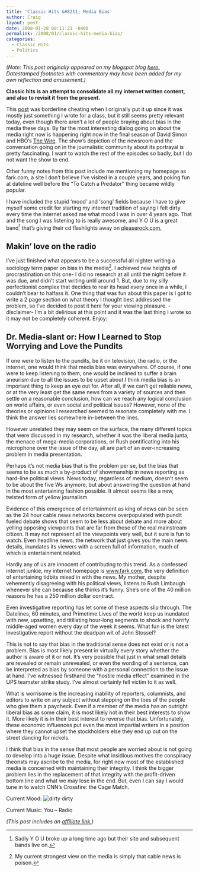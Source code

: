 ```yaml
---
title: 'Classic Hits &#8211; Media Bias'
author: Craig
layout: post
date: 2008-01-28 00:11:21 -0400
permalink: /2008/01/classic-hits-media-bias/
categories:
  - Classic Hits
  - Politics
---
```

*(Note: This post originally appeared on my blogspot blog [here.][1] Datestamped footnotes with commentary may have been added for my own reflection and amusement.)*

 [1]: http://craigtsoandso.blogspot.com/2008/01/classic-hits-media-bias.html

**Classic hits is an attempt to consolidate all my internet written content, and also to revisit it from the present.**

This [post][2] was borderline cheating when I originally put it up since it was mostly just something I wrote for a class, but it still seems pretty relevant today, even though there aren’t a lot of people braying about bias in the media these days. By far the most interesting dialog going on about the media right now is happening right now in the final season of David Simon and HBO’s [The Wire][3]. The show’s depiction of the newsroom and the conversation going on in the journalistic community about its portrayal is pretty fascinating. I want to watch the rest of the episodes so badly, but I do not want the show to end.

 [2]: http://csturgis.livejournal.com/1105.html
 [3]: http://www.amazon.com/dp/B006GLQ092?tag=craigsturgisc-20

Other funny notes from this post include me mentioning my homepage as fark.com, a site I don’t believe I’ve visited in a couple years, and poking fun at dateline well before the “To Catch a Predator” thing became wildly popular.

I have included the stupid ‘mood’ and ‘song’ fields because I have to give myself some credit for starting my internet tradition of saying I felt dirty every time the internet asked me what mood I was in over 4 years ago. That and the song I was listening to is really awesome, and Y O U is a great band[^1] that’s giving their cd flashlights away on [pleaserock.com.][1]

 [1]: http://pleaserock.com
 [^1]: Sadly Y O U broke up a long time ago but their site and subsequent bands live on.

## Makin’ love on the radio

I’ve just finished what appears to be a successful all nighter writing a sociology term paper on bias in the media[^2]. I achieved new heights of procrastination on this one- I did no research at all until the night before it was due, and didn’t start writing until around 1. But, due to my silly perfectionist complex that decides to rear its head every once in a while, I couldn’t bear to halfass it. One thing that was fun about this paper is I got to write a 2 page section on what theory I thought best addressed the problem, so I’ve decided to post it here for your viewing pleasure. -disclaimer- I’m a bit delirious at this point and it was the last thing I wrote so it may not be completely coherent. Enjoy:

 [^2]: My current strongest view on the media is simply that cable news is poison.

## Dr. Media-slant or: How I Learned to Stop Worrying and Love the Pundits

If one were to listen to the pundits, be it on television, the radio, or the internet, one would think that media bias was everywhere. Of course, if one were to keep listening to them, one would be inclined to suffer a brain aneurism due to all the issues to be upset about.I think media bias is an important thing to keep an eye out for. After all, if we can’t get reliable news, or at the very least get the same news from a variety of sources and then settle on a reasonable conclusion, how can we reach any logical conclusion on world affairs, or even social and political issues? However, none of the theories or opinions I researched seemed to resonate completely with me. I think the answer lies somewhere in-between the lines.

However unrelated they may seem on the surface, the many different topics that were discussed in my research, whether it was the liberal media junta, the menace of mega-media corporations, or Rush pontificating into his microphone over the issue of the day, all are part of an ever-increasing problem in media presentation.

Perhaps it’s not media bias that is the problem per se, but the bias that seems to be as much a by-product of showmanship in news reporting as hard-line political views. News today, regardless of medium, doesn’t seem to be about the five Ws anymore, but about answering the question at hand in the most entertaining fashion possible. It almost seems like a new, twisted form of yellow journalism.

Evidence of this emergence of entertainment as king of news can be seen as the 24 hour cable news networks become overpopulated with pundit fueled debate shows that seem to be less about debate and more about yelling opposing viewpoints that are far from those of the real mainstream citizen. It may not represent all the viewpoints very well, but it sure is fun to watch. Even headline news, the network that just gives you the main news details, inundates its viewers with a screen full of information, much of which is entertainment related.

Hardly any of us are innocent of contributing to this trend. As a confessed internet junkie, my internet homepage is www.fark.com, the very definition of entertaining tidbits mixed in with the news. My mother, despite vehemently disagreeing with his political views, listens to Rush Limbaugh whenever she can because she thinks it’s funny. She’s one of the 40 million reasons he has a 250 million dollar contract.

Even investigative reporting has let some of these aspects slip through. The Datelines, 60 minutes, and Primetime Lives of the world keep us inundated with new, upsetting, and titillating hour-long segments to shock and horrify middle-aged women every day of the week it seems. What fun is the latest investigative report without the deadpan wit of John Stossel?

This is not to say that bias in the traditional sense does not exist or is not a problem. Bias is most likely present in virtually every story whether the author is aware of it or not. It’s very possible that just in what small details are revealed or remain unrevealed, or even the wording of a sentence, can be interpreted as bias by someone with a personal connection to the issue at hand. I’ve witnessed firsthand the “hostile media effect” examined in the UPS teamster strike study. I’ve almost certainly fell victim to it as well.

What is worrisome is the increasing inability of reporters, columnists, and editors to write on any subject without stepping on the toes of the people who give them a paycheck. Even if a member of the media has an outright liberal bias as some claim, it is most likely not in their best interests to show it. More likely it is in their best interest to reverse that bias. Unfortunately, these economic influences put even the most impartial writers in a position where they cannot upset the stockholders else they end up out on the street dancing for nickels.

I think that bias in the sense that most people are worried about is not going to develop into a huge issue. Despite what insidious motives the conspiracy theorists may ascribe to the media, for right now most of the established media is concerned with maintaining their integrity. I think the bigger problem lies in the replacement of that integrity with the profit-driven bottom line and what we may lose in the end. But, even I can say I would tune in to watch CNN’s Crossfire: the Cage Match.

Current Mood: ![dirty][4] dirty

Current Music: You – Radio

 [4]: /images/ohcrap.gif

*(This post includes an [affiliate link.][5])*

 [5]: /affiliate-links/
